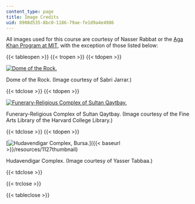 ```yaml
---
content_type: page
title: Image Credits
uid: 8908d535-8bc0-1186-79ae-fe1d9a4e4986
---
```


All images used for this course are courtesy of Nasser Rabbat or the [Aga Khan Program at MIT](http://akpia.mit.edu/), with the exception of those listed below:

{{< tableopen >}}
{{< tropen >}}
{{< tdopen >}}


[![Dome of the Rock.](/courses/architecture/4-614-religious-architecture-and-islamic-cultures-fall-2002/lecture-notes/1005thumbnail.jpg)](http://archnet.org/library/images/one-image.tcl?image_id=28878&collection_id=)

Dome of the Rock. (Image courtesy of Sabri Jarrar.)


{{< tdclose >}}
{{< tdopen >}}


[![Funerary-Religious Complex of Sultan Qaytbay.](/courses/architecture/4-614-religious-architecture-and-islamic-cultures-fall-2002/lecture-notes/1109thumbnail.jpg)](http://archnet.org/library/images/one-image.tcl?image_id=17713&collection_id=)

Funerary-Religious Complex of Sultan Qaytbay. (Image courtesy of the Fine Arts Library of the Harvard College Library.)


{{< tdclose >}}
{{< tdopen >}}


[![Hudavendigar Complex, Bursa.](/courses/architecture/4-614-religious-architecture-and-islamic-cultures-fall-2002/lecture-notes/1127thumbnail.jpg)]({{< baseurl >}}/resources/1127thumbnail)

Hudavendigar Complex. (Image courtesy of Yasser Tabbaa.)


{{< tdclose >}}

{{< trclose >}}

{{< tableclose >}}